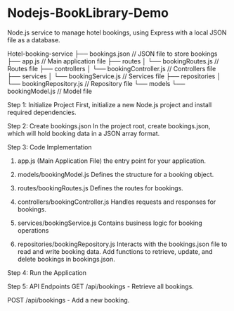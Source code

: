 # Nodejs-BookLibrary-Demo
Node.js service to manage hotel bookings, using Express with a local JSON file as a database.

Hotel-booking-service
├── bookings.json        // JSON file to store bookings
├── app.js               // Main application file
├── routes
│   └── bookingRoutes.js // Routes file
├── controllers
│   └── bookingController.js // Controllers file
├── services
│   └── bookingService.js    // Services file
├── repositories
│   └── bookingRepository.js // Repository file
└── models
    └── bookingModel.js      // Model file

Step 1: Initialize Project
First, initialize a new Node.js project and install required dependencies.

Step 2: Create bookings.json
In the project root, create bookings.json, which will hold booking data in a JSON array format.

Step 3: Code Implementation
1. app.js (Main Application File) the entry point for your application.

2. models/bookingModel.js Defines the structure for a booking object.

3. routes/bookingRoutes.js Defines the routes for bookings.
  
4. controllers/bookingController.js Handles requests and responses for bookings.

5. services/bookingService.js Contains business logic for booking operations
   
6. repositories/bookingRepository.js Interacts with the bookings.json file to read and write booking data.
   Add functions to retrieve, update, and delete bookings in bookings.json.

Step 4: Run the Application

Step 5: API Endpoints
GET /api/bookings - Retrieve all bookings.

POST /api/bookings - Add a new booking.


